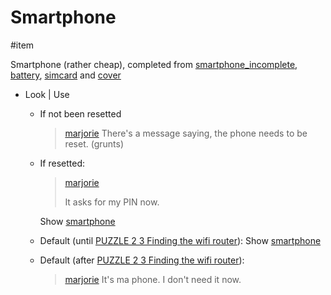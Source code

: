 # Smartphone

#item

Smartphone (rather cheap), completed from [smartphone_incomplete](smartphone_incomplete.md), [battery](battery.md), [simcard](simcard.md) and [cover](cover.md)

- Look | Use
  - If not been resetted

    > [marjorie](../characters/marjorie.md)
    > There's a message saying, the phone needs to be reset. (grunts)

  - If resetted:

    > [marjorie](characters/marjorie.md)
    >
    > It asks for my PIN now.

    Show [smartphone](../closeups/smartphone.md)
	
  - Default (until [PUZZLE 2 3 Finding the wifi router](../gdd.md#PUZZLE%202%203%20Finding%20the%20wifi%20router)):
     Show [smartphone](../closeups/smartphone.md)
	 
  - Default (after [PUZZLE 2 3 Finding the wifi router](../gdd.md#PUZZLE%202%203%20Finding%20the%20wifi%20router)):
     > [marjorie](../characters/marjorie.md)
     > It's ma phone. I don't need it now.
